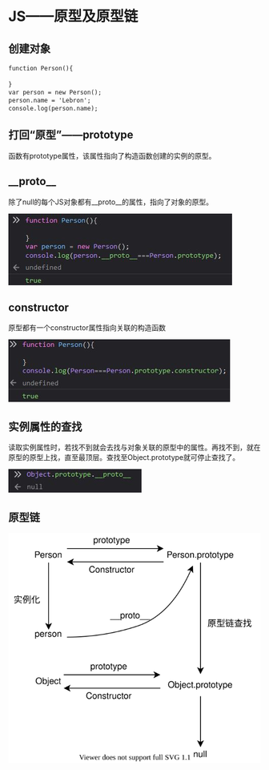 # JS——原型及原型链

## 创建对象

```text
function Person(){

}
var person = new Person();
person.name = 'Lebron';
console.log(person.name);
```

## 打回“原型”——prototype

函数有prototype属性，该属性指向了构造函数创建的实例的原型。

## \_\_proto\_\_

除了null的每个JS对象都有\_\_proto\_\_的属性，指向了对象的原型。

![](../../.gitbook/assets/bu-huo.JPG)

## constructor

原型都有一个constructor属性指向关联的构造函数

![](../../.gitbook/assets/bu-huo%20%284%29.JPG)

## 实例属性的查找

读取实例属性时，若找不到就会去找与对象关联的原型中的属性。再找不到，就在原型的原型上找，直至最顶层。查找至Object.prototype就可停止查找了。

![](../../.gitbook/assets/bu-huo%20%282%29.JPG)

## 原型链

![](../../.gitbook/assets/untitled-diagram%20%281%29%20%281%29.svg)

